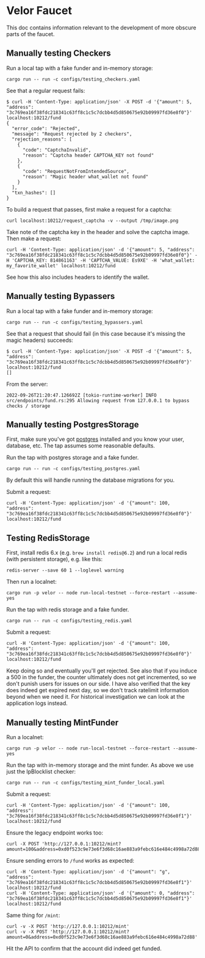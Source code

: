 # Velor Faucet

This doc contains information relevant to the development of more obscure parts of the faucet.

## Manually testing Checkers
Run a local tap with a fake funder and in-memory storage:
```
cargo run -- run -c configs/testing_checkers.yaml
```

See that a regular request fails:
```
$ curl -H 'Content-Type: application/json' -X POST -d '{"amount": 5, "address": "3c769ea16f38fdc218341c63ff8c1c5c7dcbb4d5d850675e92b09997fd36e8f0"}' localhost:10212/fund
{
  "error_code": "Rejected",
  "message": "Request rejected by 2 checkers",
  "rejection_reasons": [
    {
      "code": "CaptchaInvalid",
      "reason": "Captcha header CAPTCHA_KEY not found"
    },
    {
      "code": "RequestNotFromIntendedSource",
      "reason": "Magic header what_wallet not found"
    }
  ],
  "txn_hashes": []
}
```

To build a request that passes, first make a request for a captcha:
```
curl localhost:10212/request_captcha -v --output /tmp/image.png
```

Take note of the captcha key in the header and solve the captcha image. Then make a request:
```
curl -H 'Content-Type: application/json' -d '{"amount": 5, "address": "3c769ea16f38fdc218341c63ff8c1c5c7dcbb4d5d850675e92b09997fd36e8f0"}' -H 'CAPTCHA_KEY: 814861163' -H 'CAPTCHA_VALUE: Es9XE' -H 'what_wallet: my_favorite_wallet' localhost:10212/fund
```

See how this also includes headers to identify the wallet.

## Manually testing Bypassers
Run a local tap with a fake funder and in-memory storage:
```
cargo run -- run -c configs/testing_bypassers.yaml
```

See that a request that should fail (in this case because it's missing the magic headers) succeeds:
```
$ curl -H 'Content-Type: application/json' -X POST -d '{"amount": 5, "address": "3c769ea16f38fdc218341c63ff8c1c5c7dcbb4d5d850675e92b09997fd36e8f0"}' localhost:10212/fund
[]
```

From the server:
```
2022-09-26T21:20:47.126692Z [tokio-runtime-worker] INFO src/endpoints/fund.rs:295 Allowing request from 127.0.0.1 to bypass checks / storage
```

## Manually testing PostgresStorage
First, make sure you've got [postgres](https://www.postgresql.org/) installed and you know your user, database, etc. The tap assumes some reasonable defaults.

Run the tap with postgres storage and a fake funder.
```
cargo run -- run -c configs/testing_postgres.yaml
```
By default this will handle running the database migrations for you.

Submit a request:
```
curl -H 'Content-Type: application/json' -d '{"amount": 100, "address": "3c769ea16f38fdc218341c63ff8c1c5c7dcbb4d5d850675e92b09997fd36e8f0"}' localhost:10212/fund
```

## Testing RedisStorage
First, install redis 6.x (e.g. `brew install redis@6.2`) and run a local redis (with persistent storage), e.g. like this:
```
redis-server --save 60 1 --loglevel warning
```

Then run a localnet:
```
cargo run -p velor -- node run-local-testnet --force-restart --assume-yes
```

Run the tap with redis storage and a fake funder.
```
cargo run -- run -c configs/testing_redis.yaml
```

Submit a request:
```
curl -H 'Content-Type: application/json' -d '{"amount": 100, "address": "3c769ea16f38fdc218341c63ff8c1c5c7dcbb4d5d850675e92b09997fd36e8f0"}' localhost:10212/fund
```

Keep doing so and eventually you'll get rejected. See also that if you induce a 500 in the funder, the counter ultimately does not get incremented, so we don't punish users for issues on our side. I have also verified that the key does indeed get expired next day, so we don't track ratelimit information beyond when we need it. For historical investigation we can look at the application logs instead.

## Manually testing MintFunder
Run a localnet:
```
cargo run -p velor -- node run-local-testnet --force-restart --assume-yes
```

Run the tap with in-memory storage and the mint funder. As above we use just the IpBlocklist checker:
```
cargo run -- run -c configs/testing_mint_funder_local.yaml
```

Submit a request:
```
curl -H 'Content-Type: application/json' -d '{"amount": 100, "address": "3c769ea16f38fdc218341c63ff8c1c5c7dcbb4d5d850675e92b09997fd36e8f1"}' localhost:10212/fund
```

Ensure the legacy endpoint works too:
```
curl -X POST 'http://127.0.0.1:10212/mint?amount=100&address=0xd0f523c9e73e6f3d68c16ae883a9febc616e484c4998a72d8899a1009e5a89d6'
```

Ensure sending errors to `/fund` works as expected:
```
curl -H 'Content-Type: application/json' -d '{"amount": "g", "address": "3c769ea16f38fdc218341c63ff8c1c5c7dcbb4d5d850675e92b09997fd36e8f1"}' localhost:10212/fund
curl -H 'Content-Type: application/json' -d '{"amount": 0, "address": "3c769ea16f38fdc218341c63ff8c1c5c7dcbb4d5d850675e92b09997fd36e8f1"}' localhost:10212/fund
```

Same thing for `/mint`:
```
curl -v -X POST 'http://127.0.0.1:10212/mint'
curl -v -X POST 'http://127.0.0.1:10212/mint?amount=0&address=0xd0f523c9e73e6f3d68c16ae883a9febc616e484c4998a72d88'
```

Hit the API to confirm that the account did indeed get funded.
